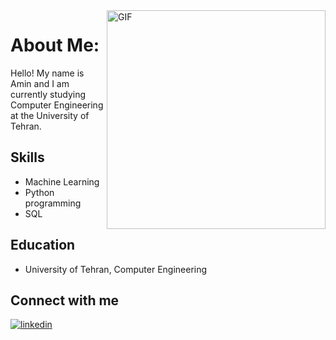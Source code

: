 <img align=right alt="GIF" src="https://media.giphy.com/media/xT9C25UNTwfZuk85WP/giphy-downsized-large.gif" width="350"/>

# About Me:

Hello! My name is Amin and I am currently studying Computer Engineering at the University of Tehran.

## Skills

- Machine Learning
- Python programming
- SQL

## Education

- University of Tehran, Computer Engineering







## Connect with me  
<a href="https://www.linkedin.com/in/amin-hajian-30b37726a" target="_blank">
<img src=https://img.shields.io/badge/LinkedIn-0077B5?style=for-the-badge&logo=linkedin&logoColor=white alt=linkedin style="margin-bottom: 5px;" />
</a>
</div>


